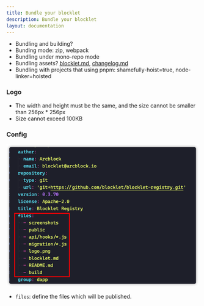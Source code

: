 ```yaml
---
title: Bundle your blocklet
description: Bundle your blocklet
layout: documentation
---
```


- Bundling and building?
- Bunding mode: zip, webpack
- Bundling under mono-repo mode
- Bundling assets? [blocklet.md](http://blocklet.md/), [changelog.md](http://changelog.md/)
- Bundling with projects that using pnpm: shamefully-hoist=true, node-linker=hoisted

### Logo

- The width and height must be the same, and the size cannot be smaller than 256px \* 256px
- Size cannot exceed 100KB

### Config

![](./images/publish-blocklets-1.png)

- `files`: define the files which will be published.
